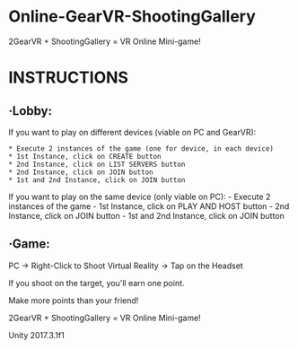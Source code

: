 # Online-GearVR-ShootingGallery
2GearVR + ShootingGallery = VR Online Mini-game!


INSTRUCTIONS
==========

·Lobby:
-------
If you want to play on different devices (viable on PC and GearVR):

    * Execute 2 instances of the game (one for device, in each device)
    * 1st Instance, click on CREATE button
    * 2nd Instance, click on LIST SERVERS button
    * 2nd Instance, click on JOIN button
    * 1st and 2nd Instance, click on JOIN button

 If you want to play on the same device (only viable on PC):
    - Execute 2 instances of the game
    - 1st Instance, click on PLAY AND HOST button
    - 2nd Instance, click on JOIN button
    - 1st and 2nd Instance, click on JOIN button

·Game:
------
PC -> Right-Click to Shoot
Virtual Reality -> Tap on the Headset

If you shoot on the target, you'll earn one point.

Make more points than your friend!

2GearVR + ShootingGallery = VR Online Mini-game!

Unity 2017.3.1f1